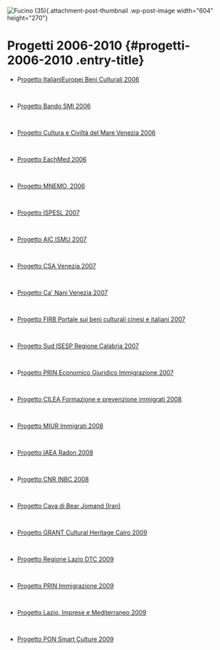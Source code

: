 ![Fucino (35)](wp-content/uploads/2018/11/Fucino-35-604x270.jpg){.attachment-post-thumbnail .wp-post-image width="604" height="270"}

Progetti 2006-2010 {#progetti-2006-2010 .entry-title}
==================

-   P[rogetto ItalianiEuropei Beni Culturali 2006](indexf763.html?p=627 "Progetto ItalianiEuropei Beni Culturali 2006")

&nbsp;

-   P[rogetto Bando SMI 2006](indexca55.html?p=696 "Progetto Bando SMI 2006")

&nbsp;

-   [Progetto Cultura e Civiltà del Mare Venezia 2006](indexaaca.html?p=745 "Progetto Cultura e Civiltà del Mare Venezia 2006")

&nbsp;

-   [Progetto EachMed 2006](indexaa11.html?p=672 "Progetto EachMed 2006")

&nbsp;

-   [Progetto MNEMO, 2006](index05e8.html?p=1860 "Progetto MNEMO")

&nbsp;

-   [Progetto ISPESL 2007](index8372.html?p=616 "Progetto ISPESL 2007")

&nbsp;

-   [Progetto AIC ISMU 2007](index4494.html?p=612 "Progetto AIC ISMU 2007")

&nbsp;

-   [Progetto CSA Venezia 2007](index00c2.html?p=741 "Progetto CSA Venezia 2007")

&nbsp;

-   [Progetto Ca' Nani Venezia 2007](index7458.html?p=734 "Progetto Ca’ Nani Venezia 2007")

&nbsp;

-   [Progetto FIRB Portale sui beni culturali cinesi e italiani 2007](index0ced.html?p=586 "Progetto FIRB Portale Internet sui beni culturali cinesi e italiani")

&nbsp;

-   [Progetto Sud ISESP Regione Calabria 2007](index16bc.html?p=523 "Progetto ISESP 2007")

&nbsp;

-   P[rogetto PRIN Economico Giuridico Immigrazione 2007](index5723.html?p=688 "Progetto PRIN Economico Giuridico Immigrazione 2007")

&nbsp;

-   [Progetto CILEA Formazione e prevenzione immigrati 2008](wp-content/uploads/2018/10/CILEA-Formazione-e-prevenzione-immigrati.pdf)

&nbsp;

-   [Progetto MIUR Immigrati 2008](indexb25f.html?p=529 "Progetto MIUR Immigarti 2008")

&nbsp;

-   [Progetto IAEA Radon 2008](indexce2e.html?p=606 "Progetto IAEA Radon 2008")

&nbsp;

-   P[rogetto CNR INBC 2008](index2c3d.html?p=620 "Progetto CNR INBC 2008")

&nbsp;

-   [Progetto Cava di Bear Jomand (Iran)](wp-content/uploads/2018/11/PRO-2009-Cava-Bear-Jomand.pdf)

&nbsp;

-   [Progetto GRANT Cultural Heritage Cairo 2009](index2b8b.html?p=600 "Progetto GRANT Cairo 2009")

&nbsp;

-   [Progetto Regione Lazio DTC 2009](index03c9.html?p=563 "Progetto regione Lazio DTC 2009")

&nbsp;

-   [Progetto PRIN Immigrazione 2009](indexff9b.html?p=684 "Progetto PRIN Immigrazione 2009")

&nbsp;

-   [Progetto Lazio, Imprese e Mediterraneo 2009](index820c.html?p=692 "Progetto Lazio, Imprese e Mediterraneo 2009")

&nbsp;

-   [Progetto PON Smart Culture 2009](index39c5.html?p=700 "Progetto PON Smart Culture 2009")
